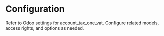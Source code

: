 # Configuration

Refer to Odoo settings for account_tax_one_vat. Configure related models, access rights, and options as needed.
